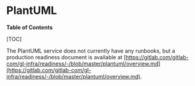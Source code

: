 # PlantUML

**Table of Contents**

[TOC]

The PlantUML service does not currently have any runbooks, but a production readiness document is available at
[https://gitlab.com/gitlab-com/gl-infra/readiness/-/blob/master/plantuml/overview.md](https://gitlab.com/gitlab-com/gl-infra/readiness/-/blob/master/plantuml/overview.md).
